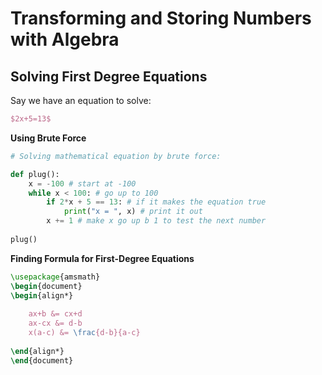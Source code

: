 # Transforming and Storing Numbers with Algebra

## Solving First Degree Equations

Say we have an equation to solve:

```latex
$2x+5=13$
```

**Using Brute Force**

```python
# Solving mathematical equation by brute force:

def plug():
    x = -100 # start at -100
    while x < 100: # go up to 100
        if 2*x + 5 == 13: # if it makes the equation true
            print("x = ", x) # print it out
        x += 1 # make x go up b 1 to test the next number
        
plug()
```

**Finding Formula for First-Degree Equations**
```latex
\usepackage{amsmath}
\begin{document}
\begin{align*}
	
	ax+b &= cx+d
	ax-cx &= d-b
	x(a-c) &= \frac{d-b}{a-c}
	
\end{align*}
\end{document}
```